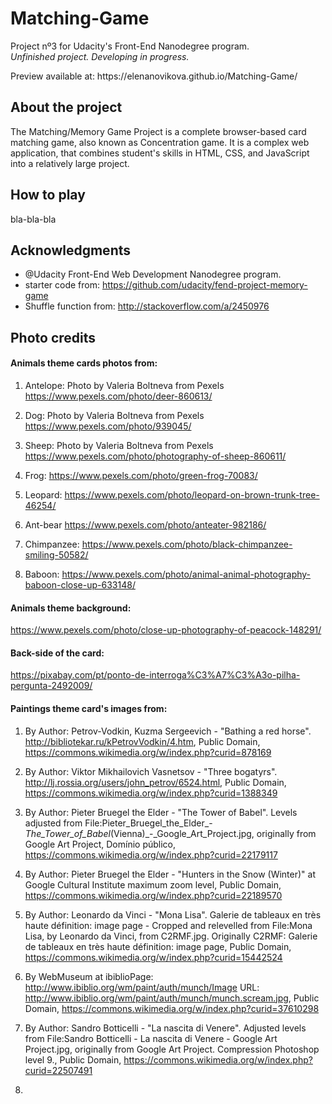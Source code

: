 # Matching-Game

Project nº3 for Udacity's Front-End Nanodegree program.
<br><i>Unfinished project. Developing in progress.</i>
<p>Preview available at: https://elenanovikova.github.io/Matching-Game/ </p>

## About the project

The Matching/Memory Game Project is a complete browser-based card matching game, also known as Concentration game. It is a complex web application, that combines student's skills in HTML, CSS, and JavaScript into a relatively large project.

## How to play

bla-bla-bla

## Acknowledgments

- @Udacity Front-End Web Development Nanodegree program.
- starter code from: https://github.com/udacity/fend-project-memory-game <br>
- Shuffle function from: http://stackoverflow.com/a/2450976

## Photo credits

#### Animals theme cards photos from:
1. Antelope: 
Photo by Valeria Boltneva from Pexels
https://www.pexels.com/photo/deer-860613/

2. Dog:
Photo by Valeria Boltneva from Pexels
https://www.pexels.com/photo/939045/

3. Sheep:
Photo by Valeria Boltneva from Pexels
https://www.pexels.com/photo/photography-of-sheep-860611/

4. Frog:
https://www.pexels.com/photo/green-frog-70083/

5. Leopard:
https://www.pexels.com/photo/leopard-on-brown-trunk-tree-46254/

6. Ant-bear
https://www.pexels.com/photo/anteater-982186/

7. Chimpanzee:
https://www.pexels.com/photo/black-chimpanzee-smiling-50582/

8. Baboon:
https://www.pexels.com/photo/animal-animal-photography-baboon-close-up-633148/

#### Animals theme background:
https://www.pexels.com/photo/close-up-photography-of-peacock-148291/

#### Back-side of the card:
https://pixabay.com/pt/ponto-de-interroga%C3%A7%C3%A3o-pilha-pergunta-2492009/
<br>
#### Paintings theme card's images from:
1. By Author: Petrov-Vodkin, Kuzma Sergeevich - "Bathing a red horse". http://bibliotekar.ru/kPetrovVodkin/4.htm, Public Domain, https://commons.wikimedia.org/w/index.php?curid=878169

2. By Author: Viktor Mikhailovich Vasnetsov - "Three bogatyrs".
http://lj.rossia.org/users/john_petrov/6524.html, Public Domain, https://commons.wikimedia.org/w/index.php?curid=1388349

3. By Author: Pieter Bruegel the Elder - "The Tower of Babel". Levels adjusted from File:Pieter_Bruegel_the_Elder_-_The_Tower_of_Babel_(Vienna)_-_Google_Art_Project.jpg, originally from Google Art Project, Domínio público, https://commons.wikimedia.org/w/index.php?curid=22179117

4. By Author: Pieter Bruegel the Elder - "Hunters in the Snow (Winter)" at Google Cultural Institute maximum zoom level, Public Domain, https://commons.wikimedia.org/w/index.php?curid=22189570

5. By Author: Leonardo da Vinci - "Mona Lisa". Galerie de tableaux en très haute définition: image page - Cropped and relevelled from File:Mona Lisa, by Leonardo da Vinci, from C2RMF.jpg. Originally C2RMF: Galerie de tableaux en très haute définition: image page, Public Domain, https://commons.wikimedia.org/w/index.php?curid=15442524

6. By WebMuseum at ibiblioPage: http://www.ibiblio.org/wm/paint/auth/munch/Image URL: http://www.ibiblio.org/wm/paint/auth/munch/munch.scream.jpg, Public Domain, https://commons.wikimedia.org/w/index.php?curid=37610298

7. By Author: Sandro Botticelli - "La nascita di Venere". Adjusted levels from File:Sandro Botticelli - La nascita di Venere - Google Art Project.jpg, originally from Google Art Project. Compression Photoshop level 9., Public Domain, https://commons.wikimedia.org/w/index.php?curid=22507491

8. 
